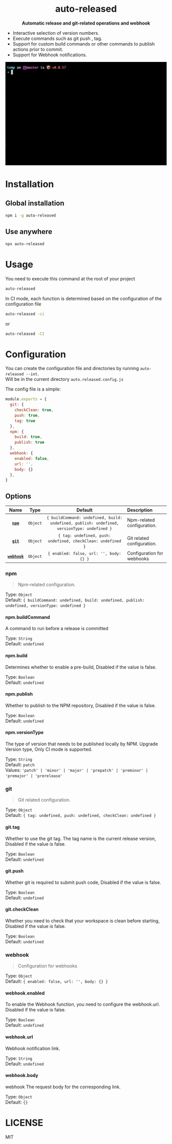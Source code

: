 
<h1 align="center">auto-released</h1>

<p align="center">
    <b>Automatic release and git-related operations and webhook</b>
</p>

- Interactive selection of version numbers.
- Execute commands such as git push , tag.
- Support for custom build commands or other commands to publish actions prior to commit.
- Support for Webhook notifications.

![image](images/auto-release.gif)

# Installation

## Global installation

```bash
npm i -g auto-released
```

## Use anywhere
```bash
npx auto-released
```


# Usage

You need to execute this command at the root of your project

```bash
auto-released
```

In CI mode, each function is determined based on the configuration of the configuration file

```bash
auto-released -ci
```
or 
```bash
auto-released -CI
```


# Configuration

You can create the configuration file and directories by running `auto-released --int`. <br>
Will be in the current directory `auto.released.config.js` 

The config file is a simple:

```javascript
module.exports = {
  git: {
    checkClean: true,
    push: true,
    tag: true
  },
  npm: {
    build: true,
    publish: true
  },
  webhook: {
    enabled: false,
    url: '',
    body: {}
  },
}
```

## Options

|                    Name                     |           Type            |                    Default                    | Description                                                                                                          |
| :-----------------------------------------: | :-----------------------: | :-------------------------------------------: | :------------------------------------------------------------------------------------------------------------------- |
|          **[`npm`](#npm)**            | `Object` |  `{ buildCommand: undefined, build: undefined, publish: undefined, versionType: undefined }` | Npm-related configuration.                                            |
|          **[`git`](#git)**            | `Object` |   `{ tag: undefined, push: undefined, checkClean: undefined }`  | Git related configuration.                                           |
|            **[`webhook`](#webhook)**  | `Object` |    `{ enabled: false, url: '', body: {} }`                      | Configuration for webhooks                                              | |

### npm
> Npm-related configuration.

Type: `Object`  
Default: `{ buildCommand: undefined, build: undefined, publish: undefined, versionType: undefined }`

#### npm.buildCommand

A command to run before a release is committed

Type: `String`  
Default: `undefined`

#### npm.build

Determines whether to enable a pre-build, Disabled if the value is false.

Type: `Boolean`  
Default: `undefined`

#### npm.publish

Whether to publish to the NPM repository, Disabled if the value is false.

Type: `Boolean`  
Default: `undefined`

#### npm.versionType

The type of version that needs to be published locally by NPM.
Upgrade Version type, Only CI mode is supported.

Type: `String`  
Default: `patch`   
Values: `'patch' | 'minor' | 'major' | 'prepatch' | 'preminor' | 'premajor' | 'prerelease'`

### git
> Git related configuration.

Type: `Object`  
Default: `{ tag: undefined, push: undefined, checkClean: undefined }`

#### git.tag

Whether to use the git tag. The tag name is the current release version, Disabled if the value is false.

Type: `Boolean`  
Default: `undefined`

#### git.push

Whether git is required to submit push code, Disabled if the value is false.

Type: `Boolean`  
Default: `undefined`

#### git.checkClean

Whether you need to check that your workspace is clean before starting, Disabled if the value is false.

Type: `Boolean`  
Default: `undefined`

### webhook
> Configuration for webhooks

Type: `Object`  
Default: `{ enabled: false, url: '', body: {} }`

#### webhook.enabled

To enable the Webhook function, you need to configure the webhook.url. Disabled if the value is false.

Type: `Boolean`  
Default: `undefined`

#### webhook.url

Webhook notification link.

Type: `String`  
Default: `undefined`

#### webhook.body

webhook The request body for the corresponding link.

Type: `Object`  
Default: `{}`


# LICENSE

MIT
